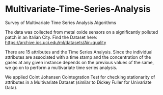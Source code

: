 # Multivariate-Time-Series-Analysis
Survey of Multivariate Time Series Analysis Algorithms

The data was collected from metal oxide sensors on a significantly polluted patch in an Italian City. 
Find the Dataset here: https://archive.ics.uci.edu/ml/datasets/Air+quality

There are 15 attributes and the Time Series Analysis. Since the individual attributes are associated with a time stamp and the concentration of the gases at any given instance depends on the previous values of the same, we go on to perform a multivariate time series analysis. 

We applied Coint Johansen Cointegration Test for checking stationarity of attributes in a Multivariate Dataset (similar to Dickey Fuller for Univariate Data).

